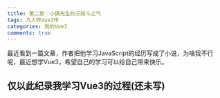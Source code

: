 ```yaml
---
title: 第二章：小镇先生的三段斗之气
tags: 凡人修Vue3传
categories: 我的Vue3
comments: true
---
```

最近看到一篇文章，作者把他学习JavaScript的经历写成了小说，为啥我不行呢，最近想学Vue3，希望自己的学习可以给自己带来快乐。

<h2>仅以此纪录我学习Vue3的过程(还未写)</h2>
